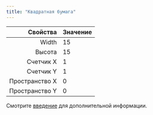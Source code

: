 ```yaml
---
title: "Квадратная бумага"
---
```


|       Свойства | Значение |
| --------------:|:-------- |
|          Width | 15       |
|         Высота | 15       |
|      Счетчик X | 1        |
|      Счетчик Y | 1        |
| Пространство X | 0        |
| Пространство Y | 0        |

Смотрите [введение](intro) для дополнительной информации.
